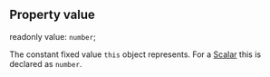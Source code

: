 ## Property value

readonly value: `number`;

The constant fixed value `this` object represents. For a [Scalar](reference/v/0.2.1/quantities/Scalar)
this is declared as `number`.